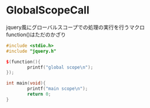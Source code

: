 GlobalScopeCall
===============

jquery風にグローバルスコープでの処理の実行を行うマクロ  
function()はただのかざり

```cpp
#include <stdio.h>
#include "jquery.h"

$(function(){
        printf("global scope\n");
});

int main(void){
        printf("main scope\n");
        return 0;
}
```
